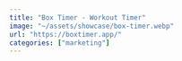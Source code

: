 ```yaml
---
title: "Box Timer - Workout Timer"
image: "~/assets/showcase/box-timer.webp"
url: "https://boxtimer.app/"
categories: ["marketing"]
---
```

